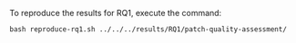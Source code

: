 To reproduce the results for RQ1, execute the command:

`bash reproduce-rq1.sh ../../../results/RQ1/patch-quality-assessment/`
